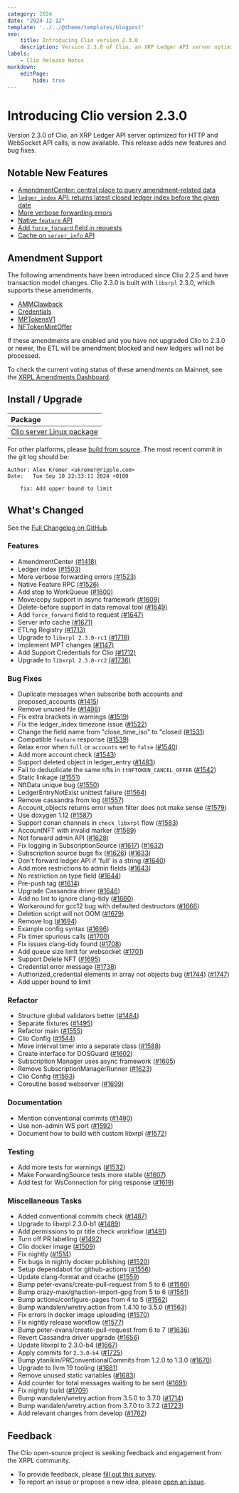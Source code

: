 ```yaml
---
category: 2024
date: "2024-12-12"
template: '../../@theme/templates/blogpost'
seo:
    title: Introducing Clio version 2.3.0
    description: Version 2.3.0 of Clio, an XRP Ledger API server optimized for HTTP and WebSocket API calls, is now available. This release adds new features and bug fixes.
labels:
    - Clio Release Notes
markdown:
    editPage:
        hide: true
---
```


# Introducing Clio version 2.3.0

Version 2.3.0 of Clio, an XRP Ledger API server optimized for HTTP and WebSocket API calls, is now available. This release adds new features and bug fixes.

## Notable New Features

- [AmendmentCenter: central place to query amendment-related data](https://github.com/XRPLF/clio/pull/1418)
- [`ledger_index` API: returns latest closed ledger index before the given date](https://github.com/XRPLF/clio/pull/1503)
- [More verbose forwarding errors](https://github.com/XRPLF/clio/pull/1523)
- [Native `feature` API](https://github.com/XRPLF/clio/pull/1526)
- [Add `force_forward` field in requests](https://github.com/XRPLF/clio/pull/1647)
- [Cache on `server_info` API](https://github.com/XRPLF/clio/pull/1671)

## Amendment Support

The following amendments have been introduced since Clio 2.2.5 and have transaction model changes. Clio 2.3.0 is built with `libxrpl` 2.3.0, which supports these amendments.

- [AMMClawback](https://xrpl.org/resources/known-amendments#ammclawback)
- [Credentials](https://xrpl.org/resources/known-amendments#credentials)
- [MPTokensV1](https://xrpl.org/resources/known-amendments#mptokensv1)
- [NFTokenMintOffer](https://xrpl.org/resources/known-amendments#nftokenmintoffer)

If these amendments are enabled and you have not upgraded Clio to 2.3.0 or newer, the ETL will be amendment blocked and new ledgers will not be processed.

To check the current voting status of these amendments on Mainnet, see the [XRPL Amendments Dashboard](https://livenet.xrpl.org/amendments).

## Install / Upgrade

| Package |
|:--------|
| [Clio server Linux package](https://github.com/XRPLF/clio/releases/download/2.3.0/clio_server_Linux.zip) |

For other platforms, please [build from source](https://github.com/XRPLF/clio/releases/tag/2.3.0). The most recent commit in the git log should be:

```text
Author: Alex Kremer <akremer@ripple.com>
Date:   Tue Sep 10 22:33:11 2024 +0100

    fix: Add upper bound to limit
```

## What's Changed

See the [Full Changelog on GitHub](https://github.com/XRPLF/clio/compare/2.2.5...2.3.0).

### Features

- AmendmentCenter [(#1418)](https://github.com/XRPLF/clio/pull/1418)
- Ledger index [(#1503)](https://github.com/XRPLF/clio/pull/1503)
- More verbose forwarding errors [(#1523)](https://github.com/XRPLF/clio/pull/1523)
- Native Feature RPC [(#1526)](https://github.com/XRPLF/clio/pull/1526)
- Add stop to WorkQueue [(#1600)](https://github.com/XRPLF/clio/pull/1600)
- Move/copy support in async framework [(#1609)](https://github.com/XRPLF/clio/pull/1609)
- Delete-before support in data removal tool [(#1649)](https://github.com/XRPLF/clio/pull/1649)
- Add `force_forward` field to request [(#1647)](https://github.com/XRPLF/clio/pull/1647)
- Server info cache [(#1671)](https://github.com/XRPLF/clio/pull/1671)
- ETLng Registry [(#1713)](https://github.com/XRPLF/clio/pull/1713)
- Upgrade to `libxrpl 2.3.0-rc1` [(#1718)](https://github.com/XRPLF/clio/pull/1718)
- Implement MPT changes [(#1147)](https://github.com/XRPLF/clio/pull/1147)
- Add Support Credentials for Clio [(#1712)](https://github.com/XRPLF/clio/pull/1712)
- Upgrade to `libxrpl 2.3.0-rc2` [(#1736)](https://github.com/XRPLF/clio/pull/1736)

### Bug Fixes

- Duplicate messages when subscribe both accounts and proposed_accounts ([#1415](https://github.com/XRPLF/clio/pull/1415))
- Remove unused file ([#1496](https://github.com/XRPLF/clio/pull/1496))
- Fix extra brackets in warnings ([#1519](https://github.com/XRPLF/clio/pull/1519))
- Fix the ledger_index timezone issue ([#1522](https://github.com/XRPLF/clio/pull/1522))
- Change the field name from "close_time_iso" to "closed ([#1531](https://github.com/XRPLF/clio/pull/1531))
- Compatible `feature` response ([#1539](https://github.com/XRPLF/clio/pull/1539))
- Relax error when `full` or `accounts` set to `false` ([#1540](https://github.com/XRPLF/clio/pull/1540))
- Add more account check ([#1543](https://github.com/XRPLF/clio/pull/1543))
- Support deleted object in ledger_entry ([#1483](https://github.com/XRPLF/clio/pull/1483))
- Fail to deduplicate the same nfts in `ttNFTOKEN_CANCEL_OFFER` ([#1542](https://github.com/XRPLF/clio/pull/1542))
- Static linkage ([#1551](https://github.com/XRPLF/clio/pull/1551))
- NftData unique bug ([#1550](https://github.com/XRPLF/clio/pull/1550))
- LedgerEntryNotExist unittest failure ([#1564](https://github.com/XRPLF/clio/pull/1564))
- Remove cassandra from log ([#1557](https://github.com/XRPLF/clio/pull/1557))
- Account_objects returns error when filter does not make sense ([#1579](https://github.com/XRPLF/clio/pull/1579))
- Use doxygen 1.12 ([#1587](https://github.com/XRPLF/clio/pull/1587))
- Support conan channels in `check_libxrpl` flow ([#1583](https://github.com/XRPLF/clio/pull/1583))
- AccountNFT with invalid marker ([#1589](https://github.com/XRPLF/clio/pull/1589))
- Not forward admin API ([#1628](https://github.com/XRPLF/clio/pull/1628))
- Fix logging in SubscriptionSource ([#1617](https://github.com/XRPLF/clio/pull/1617)) ([#1632](https://github.com/XRPLF/clio/pull/1632))
- Subscription source bugs fix ([#1626](https://github.com/XRPLF/clio/pull/1626)) ([#1633](https://github.com/XRPLF/clio/pull/1633))
- Don't forward ledger API if 'full' is a string ([#1640](https://github.com/XRPLF/clio/pull/1640))
- Add more restrictions to admin fields ([#1643](https://github.com/XRPLF/clio/pull/1643))
- No restriction on type field ([#1644](https://github.com/XRPLF/clio/pull/1644))
- Pre-push tag ([#1614](https://github.com/XRPLF/clio/pull/1614))
- Upgrade Cassandra driver ([#1646](https://github.com/XRPLF/clio/pull/1646))
- Add no lint to ignore clang-tidy ([#1660](https://github.com/XRPLF/clio/pull/1660))
- Workaround for gcc12 bug with defaulted destructors ([#1666](https://github.com/XRPLF/clio/pull/1666))
- Deletion script will not OOM ([#1679](https://github.com/XRPLF/clio/pull/1679))
- Remove log ([#1694](https://github.com/XRPLF/clio/pull/1694))
- Example config syntax ([#1696](https://github.com/XRPLF/clio/pull/1696))
- Fix timer spurious calls ([#1700](https://github.com/XRPLF/clio/pull/1700))
- Fix issues clang-tidy found ([#1708](https://github.com/XRPLF/clio/pull/1708))
- Add queue size limit for websocket ([#1701](https://github.com/XRPLF/clio/pull/1701))
- Support Delete NFT ([#1695](https://github.com/XRPLF/clio/pull/1695))
- Credential error message ([#1738](https://github.com/XRPLF/clio/pull/1738))
- Authorized_credential elements in array not objects bug ([#1744](https://github.com/XRPLF/clio/pull/1744)) ([#1747](https://github.com/XRPLF/clio/pull/1747))
- Add upper bound to limit

### Refactor

- Structure global validators better ([#1484](https://github.com/XRPLF/clio/pull/1484))
- Separate fixtures ([#1495](https://github.com/XRPLF/clio/pull/1495))
- Refactor main ([#1555](https://github.com/XRPLF/clio/pull/1555))
- Clio Config ([#1544](https://github.com/XRPLF/clio/pull/1544))
- Move interval timer into a separate class ([#1588](https://github.com/XRPLF/clio/pull/1588))
- Create interface for DOSGuard ([#1602](https://github.com/XRPLF/clio/pull/1602))
- Subscription Manager uses async framework ([#1605](https://github.com/XRPLF/clio/pull/1605))
- Remove SubscriptionManagerRunner ([#1623](https://github.com/XRPLF/clio/pull/1623))
- Clio Config ([#1593](https://github.com/XRPLF/clio/pull/1593))
- Coroutine based webserver ([#1699](https://github.com/XRPLF/clio/pull/1699))

### Documentation

- Mention conventional commits ([#1490](https://github.com/XRPLF/clio/pull/1490))
- Use non-admin WS port ([#1592](https://github.com/XRPLF/clio/pull/1592))
- Document how to build with custom libxrpl ([#1572](https://github.com/XRPLF/clio/pull/1572))

### Testing

- Add more tests for warnings ([#1532](https://github.com/XRPLF/clio/pull/1532))
- Make ForwardingSource tests more stable ([#1607](https://github.com/XRPLF/clio/pull/1607))
- Add test for WsConnection for ping response ([#1619](https://github.com/XRPLF/clio/pull/1619))

### Miscellaneous Tasks

- Added conventional commits check ([#1487](https://github.com/XRPLF/clio/pull/1487))
- Upgrade to libxrpl 2.3.0-b1 ([#1489](https://github.com/XRPLF/clio/pull/1489))
- Add permissions to pr title check workflow ([#1491](https://github.com/XRPLF/clio/pull/1491))
- Turn off PR labelling ([#1492](https://github.com/XRPLF/clio/pull/1492))
- Clio docker image ([#1509](https://github.com/XRPLF/clio/pull/1509))
- Fix nightly ([#1514](https://github.com/XRPLF/clio/pull/1514))
- Fix bugs in nightly docker publishing ([#1520](https://github.com/XRPLF/clio/pull/1520))
- Setup dependabot for github-actions ([#1556](https://github.com/XRPLF/clio/pull/1556))
- Update clang-format and ccache ([#1559](https://github.com/XRPLF/clio/pull/1559))
- Bump peter-evans/create-pull-request from 5 to 6 ([#1560](https://github.com/XRPLF/clio/pull/1560))
- Bump crazy-max/ghaction-import-gpg from 5 to 6 ([#1561](https://github.com/XRPLF/clio/pull/1561))
- Bump actions/configure-pages from 4 to 5 ([#1562](https://github.com/XRPLF/clio/pull/1562))
- Bump wandalen/wretry.action from 1.4.10 to 3.5.0 ([#1563](https://github.com/XRPLF/clio/pull/1563))
- Fix errors in docker image uploading ([#1570](https://github.com/XRPLF/clio/pull/1570))
- Fix nightly release workflow ([#1577](https://github.com/XRPLF/clio/pull/1577))
- Bump peter-evans/create-pull-request from 6 to 7 ([#1636](https://github.com/XRPLF/clio/pull/1636))
- Revert Cassandra driver upgrade ([#1656](https://github.com/XRPLF/clio/pull/1656))
- Update libxrpl to 2.3.0-b4 ([#1667](https://github.com/XRPLF/clio/pull/1667))
- Apply commits for `2.3.0-b4` ([#1725](https://github.com/XRPLF/clio/pull/1725))
- Bump ytanikin/PRConventionalCommits from 1.2.0 to 1.3.0 ([#1670](https://github.com/XRPLF/clio/pull/1670))
- Upgrade to llvm 19 tooling ([#1681](https://github.com/XRPLF/clio/pull/1681))
- Remove unused static variables ([#1683](https://github.com/XRPLF/clio/pull/1683))
- Add counter for total messages waiting to be sent ([#1691](https://github.com/XRPLF/clio/pull/1691))
- Fix nightly build ([#1709](https://github.com/XRPLF/clio/pull/1709))
- Bump wandalen/wretry.action from 3.5.0 to 3.7.0 ([#1714](https://github.com/XRPLF/clio/pull/1714))
- Bump wandalen/wretry.action from 3.7.0 to 3.7.2 ([#1723](https://github.com/XRPLF/clio/pull/1723))
- Add relevant changes from develop ([#1762](https://github.com/XRPLF/clio/pull/1762))


## Feedback

The Clio open-source project is seeking feedback and engagement from the XRPL community.

- To provide feedback, please [fill out this survey](https://forms.gle/fnGPTUCAdmEzkFy57).
- To report an issue or propose a new idea, please [open an issue](https://github.com/XRPLF/clio/issues).
